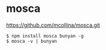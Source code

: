 # mosca

https://github.com/mcollina/mosca.git

```
$ npm install mosca bunyan -g
$ mosca -v | bunyan
```
